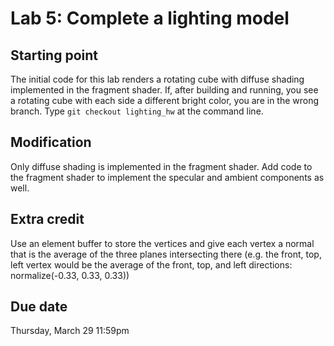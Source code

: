 # Lab 5: Complete a lighting model

## Starting point

The initial code for this lab renders a rotating cube with diffuse shading implemented in the fragment shader. If, after building and running, you see a rotating cube with each side a different bright color, you are in the wrong branch. Type `git checkout lighting_hw` at the command line.

## Modification

Only diffuse shading is implemented in the fragment shader. Add code to the fragment shader to implement the specular and ambient components as well.

## Extra credit

Use an element buffer to store the vertices and give each vertex a normal that is the average of the three planes intersecting there (e.g. the front, top, left vertex would be the average of the front, top, and left directions: normalize(-0.33, 0.33, 0.33))

## Due date

Thursday, March 29 11:59pm

